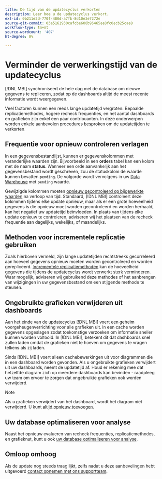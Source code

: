 ```yaml
---
title: De tijd van de updatecyclus verkorten
description: Leer hoe u de updatecyclus verkort.
exl-id: 0b211e2d-770f-480d-a7fb-8d10e3e7272e
source-git-commit: 03a5161930cafcbe600b96465ee0fc0ecb25cae8
workflow-type: tm+mt
source-wordcount: '407'
ht-degree: 0%

---
```


# Verminder de verwerkingstijd van de updatecyclus

[!DNL MBI] synchroniseert de hele dag met de database om nieuwe gegevens te repliceren, zodat op de dashboards altijd de meest recente informatie wordt weergegeven.

Veel factoren kunnen een reeds lange updatetijd vergroten. Bepaalde replicatiemethodes, hogere recheck frequenties, en het aantal dashboards en grafieken zijn enkel een paar contribuanten. In deze onderwerpen worden enkele aanbevolen procedures besproken om de updatetijden te verkorten.

## Frequentie voor opnieuw controleren verlagen

In een gegevensbestandlijst, kunnen er gegevenskolommen met veranderlijke waarden zijn. Bijvoorbeeld in een **orders** tabel kan een kolom met de naam **status**. Wanneer een orde aanvankelijk aan het gegevensbestand wordt geschreven, zou de statuskolom de waarde kunnen bevatten `pending`. De volgorde wordt vervolgens in uw [Data Warehouse](../data-analyst/data-warehouse-mgr/tour-dwm.md) met `pending` waarde.

Gewijzigde kolommen moeten [opnieuw gecontroleerd op bijgewerkte waarden](../data-analyst/data-warehouse-mgr/cfg-data-rechecks.md) na verloop van tijd. Standaard, [!DNL MBI] controleert deze kolommen tijdens elke update opnieuw, maar als er een grote hoeveelheid gegevens is die opnieuw moet worden gecontroleerd en worden herhaald, kan het negatief uw updatetijd beïnvloeden. In plaats van tijdens elke update opnieuw te controleren, adviseren wij het plaatsen van de recheck frequentie aan dagelijks, wekelijks, of maandelijks.

## Methoden voor incrementele replicatie gebruiken

Zoals hierboven vermeld, zijn lange updatetijden rechtstreeks gecorreleerd aan hoeveel gegevens opnieuw moeten worden gecontroleerd en worden gerepliceerd. [Incrementele replicatiemethoden](../data-analyst/data-warehouse-mgr/cfg-replication-methods.md) kan de hoeveelheid gegevens die tijdens de updatecyclus wordt verwerkt sterk verminderen. Waar mogelijk, adviseren wij gebruikend deze methodes of het aanbrengen van wijzigingen in uw gegevensbestand om een stijgende methode te steunen.

## Ongebruikte grafieken verwijderen uit dashboards

Aan het einde van de updatecyclus [!DNL MBI] voert een geheim voorgeheugenverrichting voor alle grafieken uit. In een cache worden gegevens opgeslagen zodat toekomstige verzoeken om informatie sneller kunnen worden voltooid. In [!DNL MBI], betekent dit dat dashboards snel zullen laden omdat de grafieken niet te hoeven om gegevens te vragen telkens als zij laden.

Sinds [!DNL MBI] voert alleen cachebewerkingen uit voor diagrammen die in een dashboard worden gevonden. Als u ongebruikte grafieken verwijdert uit uw dashboards, neemt de updatetijd af. Houd er rekening mee dat hetzelfde diagram zich op meerdere dashboards kan bevinden - raadpleeg uw team om ervoor te zorgen dat ongebruikte grafieken ook worden verwijderd.

>[!NOTE]
>
>Als u grafieken verwijdert van het dashboard, wordt het diagram niet verwijderd. U kunt [altijd opnieuw toevoegen](../data-user/dashboards/add-charts-dashboard.md).

## Uw database optimaliseren voor analyse

Naast het opnieuw evalueren van recheck frequenties, replicatiemethodes, en grafieknut, kunt u ook [uw database optimaliseren voor analyse](../best-practices/opt-db-analysis.md).

## Omloop omhoog

Als de update nog steeds traag lijkt, zelfs nadat u deze aanbevelingen hebt uitgevoerd [contact opnemen met ons supportteam](../guide-overview.md).

